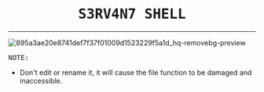 <h1 align="center">
    <samp>
    S3RV4N7 SHELL
    </samp>
  </h1>
  <hr>
  
![895a3ae20e8741def7f37f01009d1523229f5a1d_hq-removebg-preview](https://github.com/chloethesis/MY-SHELL/assets/156493057/27eb3847-80cf-4dd9-8fce-93d706274cfa)


  <p>
    <samp>
    NOTE:
        <br>
        <ul>
            <li>Don't edit or rename it, it will cause the file function to be damaged and inaccessible.</li>
        </ul>
    </samp>
  </p>
